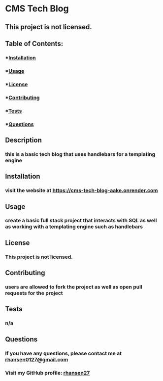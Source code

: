 
  # CMS Tech Blog
    
  ## This project is not licensed. 
  ### 
    
  ## Table of Contents:
  ### *[Installation](#installation)
  ### *[Usage](#usage)
  ### *[License](#license)
  ### *[Contributing](#contributing)
  ### *[Tests](#tests)
  ### *[Questions](#questions)
    
  ## Description
  ### this is a basic tech blog that uses handlebars for a templating engine
    
  ## Installation
  ### visit the website at https://cms-tech-blog-aake.onrender.com
    
  ## Usage
  ### create a basic full stack project that interacts with SQL as well as working with a templating engine such as handlebars
    
  ## License
  ### This project is not licensed. 
    
  ## Contributing
  ### users are allowed to fork the project as well as open pull requests for the project
    
  ## Tests
  ### n/a
    
  ## Questions
  ### If you have any questions, please contact me at rhansen0127@gmail.com
    
  ### Visit my GitHub profile: [rhansen27](https://github.com/rhansen27)
    